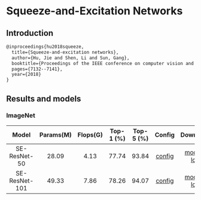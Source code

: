 # Squeeze-and-Excitation Networks
<!-- {SE-ResNet} -->

## Introduction

<!-- [ALGORITHM] -->

```latex
@inproceedings{hu2018squeeze,
  title={Squeeze-and-excitation networks},
  author={Hu, Jie and Shen, Li and Sun, Gang},
  booktitle={Proceedings of the IEEE conference on computer vision and pattern recognition},
  pages={7132--7141},
  year={2018}
}
```

## Results and models

### ImageNet

|         Model         | Params(M) | Flops(G) | Top-1 (%) | Top-5 (%) | Config | Download |
|:---------------------:|:---------:|:--------:|:---------:|:---------:|:---------:|:--------:|
| SE-ResNet-50          | 28.09     | 4.13     | 77.74 | 93.84 | [config](https://github.com/open-mmlab/mmclassification/blob/master/configs/seresnet/seresnet50_8xb32_in1k.py) | [model](https://download.openmmlab.com/mmclassification/v0/se-resnet/se-resnet50_batch256_imagenet_20200804-ae206104.pth) &#124; [log](https://download.openmmlab.com/mmclassification/v0/se-resnet/se-resnet50_batch256_imagenet_20200708-657b3c36.log.json) |
| SE-ResNet-101         | 49.33     | 7.86     | 78.26 | 94.07 | [config](https://github.com/open-mmlab/mmclassification/blob/master/configs/seresnet/seresnet101_8xb32_in1k.py) | [model](https://download.openmmlab.com/mmclassification/v0/se-resnet/se-resnet101_batch256_imagenet_20200804-ba5b51d4.pth) &#124; [log](https://download.openmmlab.com/mmclassification/v0/se-resnet/se-resnet101_batch256_imagenet_20200708-038a4d04.log.json) |
